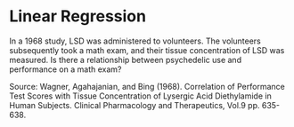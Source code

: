 # Linear Regression


In a 1968 study, LSD was administered to volunteers. The volunteers subsequently took a math exam, and their tissue concentration of LSD was measured. Is there a relationship between psychedelic use and performance on a math exam?

Source: Wagner, Agahajanian, and Bing (1968). Correlation of Performance
Test Scores with Tissue Concentration of Lysergic Acid Diethylamide in
Human Subjects. Clinical Pharmacology and Therapeutics, Vol.9 pp. 635-638.